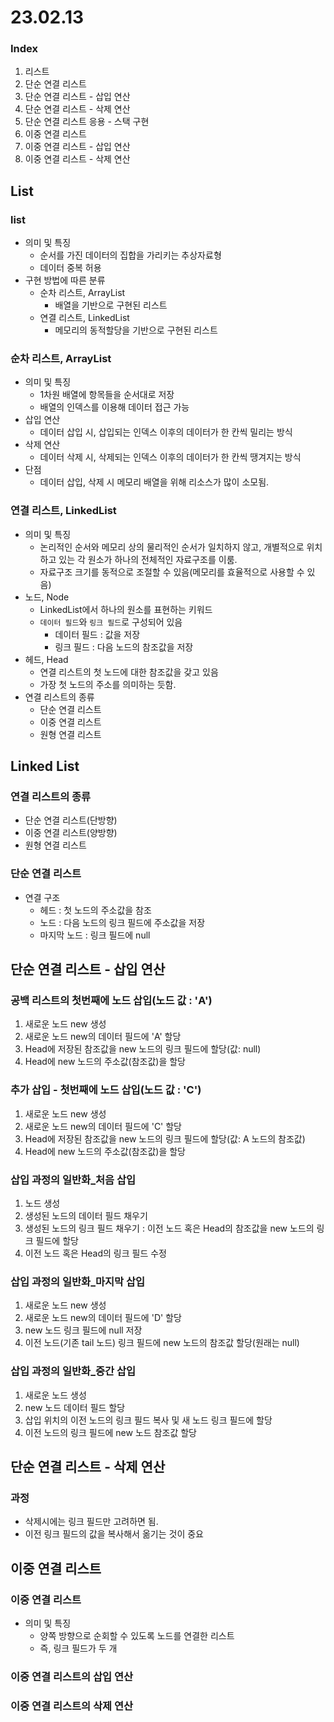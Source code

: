 # 23.02.13
### Index
1. 리스트
2. 단순 연결 리스트
3. 단순 연결 리스트 - 삽입 연산
4. 단순 연결 리스트 - 삭제 연산
5. 단순 연결 리스트 응용 - 스택 구현
6. 이중 연결 리스트
7. 이중 연결 리스트 - 삽입 연산
8. 이중 연결 리스트 - 삭제 연산

## List
### list
- 의미 및 특징
  - 순서를 가진 데이터의 집합을 가리키는 추상자료형
  - 데이터 중복 허용
- 구현 방법에 따른 분류
  - 순차 리스트, ArrayList
    - 배열을 기반으로 구현된 리스트
  - 연결 리스트, LinkedList
    - 메모리의 동적할당을 기반으로 구현된 리스트
### 순차 리스트, ArrayList
- 의미 및 특징
  - 1차원 배열에 항목들을 순서대로 저장
  - 배열의 인덱스를 이용해 데이터 접근 가능
- 삽입 연산
  - 데이터 삽입 시, 삽입되는 인덱스 이후의 데이터가 한 칸씩 밀리는 방식
- 삭제 연산
  - 데이터 삭제 시, 삭제되는 인덱스 이후의 데이터가 한 칸씩 땡겨지는 방식
- 단점
  - 데이터 삽입, 삭제 시 메모리 배열을 위해 리소스가 많이 소모됨.
### 연결 리스트, LinkedList
- 의미 및 특징
  - 논리적인 순서와 메모리 상의 물리적인 순서가 일치하지 않고, 개별적으로 위치하고 있는 각 원소가 하나의 전체적인 자료구조를 이룸.
  - 자료구조 크기를 동적으로 조절할 수 있음(메모리를 효율적으로 사용할 수 있음)
- 노드, Node
  - LinkedList에서 하나의 원소를 표현하는 키워드
  - `데이터 필드`와 `링크 필드`로 구성되어 있음
    - 데이터 필드 : 값을 저장
    - 링크 필드 : 다음 노드의 참조값을 저장
- 헤드, Head
  - 연결 리스트의 첫 노드에 대한 참조값을 갖고 있음
  - 가장 첫 노드의 주소를 의미하는 듯함.
- 연결 리스트의 종류
  - 단순 연결 리스트
  - 이중 연결 리스트
  - 원형 연결 리스트

## Linked List
### 연결 리스트의 종류
- 단순 연결 리스트(단방향)
- 이중 연결 리스트(양방향)
- 원형 연결 리스트
### 단순 연결 리스트
- 연결 구조
  - 헤드 : 첫 노드의 주소값을 참조
  - 노드 : 다음 노드의 링크 필드에 주소값을 저장
  - 마지막 노드 : 링크 필드에 null

## 단순 연결 리스트 - 삽입 연산
### 공백 리스트의 첫번째에 노드 삽입(노드 값 : 'A')
1. 새로운 노드 new 생성
2. 새로운 노드 new의 데이터 필드에 'A' 할당
3. Head에 저장된 참조값을 new 노드의 링크 필드에 할당(값: null)
4. Head에 new 노드의 주소값(참조값)을 할당
### 추가 삽입 - 첫번째에 노드 삽입(노드 값 : 'C')
1. 새로운 노드 new 생성
2. 새로운 노드 new의 데이터 필드에 'C' 할당
3. Head에 저장된 참조값을 new 노드의 링크 필드에 할당(값: A 노드의 참조값)
4. Head에 new 노드의 주소값(참조값)을 할당
### 삽입 과정의 일반화_처음 삽입
1. 노드 생성
2. 생성된 노드의 데이터 필드 채우기
3. 생성된 노드의 링크 필드 채우기 : 이전 노드 혹은 Head의 참조값을 new 노드의 링크 필드에 할당
4. 이전 노드 혹은 Head의 링크 필드 수정
### 삽입 과정의 일반화_마지막 삽입
1. 새로운 노드 new 생성
2. 새로운 노드 new의 데이터 필드에 'D' 할당
3. new 노드 링크 필드에 null 저장
4. 이전 노드(기존 tail 노드) 링크 필드에 new 노드의 참조값 할당(원래는 null)
### 삽입 과정의 일반화_중간 삽입
1. 새로운 노드 생성
2. new 노드 데이터 필드 할당
3. 삽입 위치의 이전 노드의 링크 필드 복사 및 새 노드 링크 필드에 할당
4. 이전 노드의 링크 필드에 new 노드 참조값 할당

## 단순 연결 리스트 - 삭제 연산
### 과정
- 삭제시에는 링크 필드만 고려하면 됨.
- 이전 링크 필드의 값을 복사해서 옮기는 것이 중요

## 이중 연결 리스트
### 이중 연결 리스트
- 의미 및 특징
  - 양쪽 방향으로 순회할 수 있도록 노드를 연결한 리스트
  - 즉, 링크 필드가 두 개
### 이중 연결 리스트의 삽입 연산
### 이중 연결 리스트의 삭제 연산
